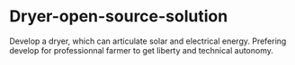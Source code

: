 # Dryer-open-source-solution
Develop a dryer, which can articulate solar and electrical energy. Prefering develop for professionnal farmer to get liberty and technical autonomy.
